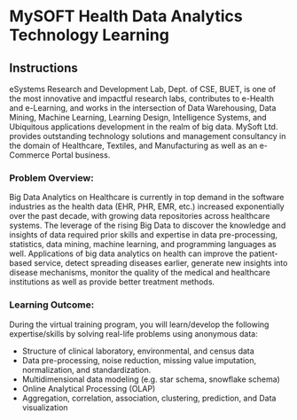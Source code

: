 
# MySOFT Health Data Analytics Technology Learning


## Instructions
eSystems Research and Development Lab, Dept. of CSE, BUET, is one of the most innovative and impactful research labs,  contributes to e-Health and e-Learning, and works in the intersection of Data Warehousing, Data Mining, Machine Learning, Learning Design, Intelligence Systems, and Ubiquitous applications development in the realm of big data.  MySoft Ltd. provides outstanding technology solutions and management consultancy in the domain of Healthcare, Textiles, and Manufacturing as well as an e-Commerce Portal business.

 

### Problem Overview:

Big Data Analytics on Healthcare is currently in top demand in the software industries as the health data (EHR, PHR, EMR, etc.) increased exponentially over the past decade, with growing data repositories across healthcare systems.  The leverage of the rising Big Data to discover the knowledge and insights of data required prior skills and expertise in data pre-processing, statistics, data mining, machine learning, and programming languages as well. Applications of big data analytics on health can improve the patient-based service, detect spreading diseases earlier, generate new insights into disease mechanisms, monitor the quality of the medical and healthcare institutions as well as provide better treatment methods.

### Learning Outcome:

During the virtual training program, you will learn/develop the following expertise/skills by solving real-life problems using anonymous data:

- Structure of clinical laboratory, environmental, and census data 
- Data pre-processing, noise reduction, missing value imputation, normalization, and standardization.
- Multidimensional data modeling (e.g. star schema, snowflake schema)
- Online Analytical Processing (OLAP)
- Aggregation, correlation, association, clustering, prediction, and Data visualization

